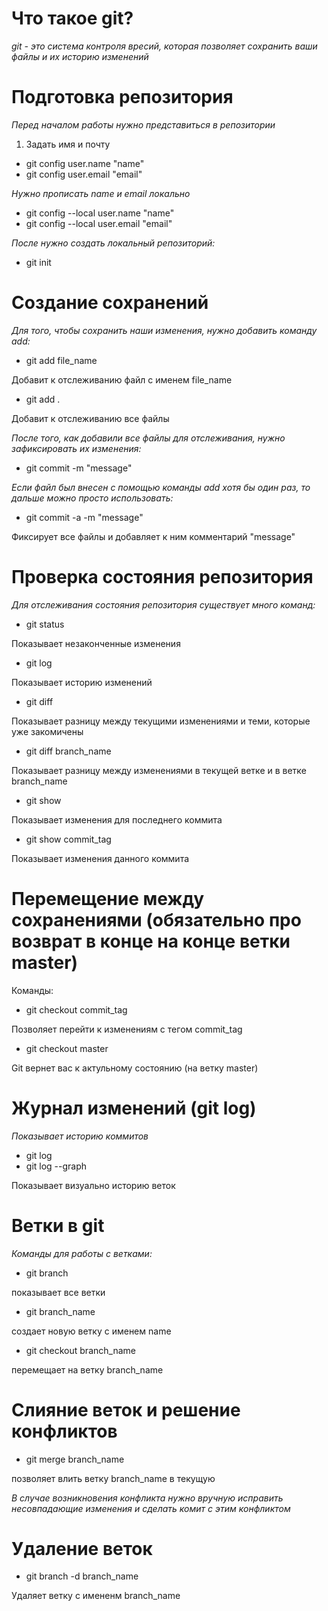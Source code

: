 # Что такое git? 
 *git - это система контроля вресий, которая позволяет сохранить ваши файлы и их историю изменений* 
# Подготовка репозитория

*Перед началом работы нужно представиться в репозитории* 

1. Задать имя и почту
* git config user.name "name"
* git config user.email "email"

*Нужно прописать name и email локально*

* git config --local user.name "name"
* git config --local user.email "email"

*После нужно создать локальный репозиторий:*
* git init

# Создание сохранений 

*Для того, чтобы сохранить наши изменения, нужно добавить команду add:*

* git add file_name

Добавит к отслеживанию файл с именем file_name

* git add .

Добавит к отслеживанию все файлы 

*После того, как добавили все файлы для отслеживания, нужно зафиксировать их изменения:*

* git commit -m "message"

*Если файл был внесен с помощью команды add хотя бы один раз, то дальше можно просто использовать:*

* git commit -a -m "message"

Фиксирует все файлы и добавляет к ним комментарий "message" 
# Проверка состояния репозитория
*Для отслеживания состояния репозитория существует много команд:*

* git status

Показывает незаконченные изменения

* git log

Показывает историю изменений

* git diff

Показывает разницу между текущими изменениями и теми, которые уже закомичены

* git diff branch_name 

Показывает разницу между изменениями в текущей ветке и в ветке branch_name


* git show

Показывает изменения для последнего коммита

* git show commit_tag 

Показывает изменения данного коммита 

# Перемещение между сохранениями (обязательно про возврат в конце на конце ветки  master)

Команды:
* git checkout commit_tag

Позволяет перейти к изменениям с тегом commit_tag

* git checkout master

Git вернет вас к актульному состоянию (на ветку master)

# Журнал изменений (git log)

*Показывает историю коммитов*

* git log
* git log --graph 

Показывает визуально историю веток
# Ветки в git

*Команды для работы с ветками:*
* git branch

показывает все ветки 

* git branch_name

создает новую ветку с именем name

* git checkout branch_name

перемещает на ветку branch_name

# Слияние веток и решение конфликтов 

* git merge branch_name

позволяет влить ветку branch_name в текущую

*В случае возникновения конфликта нужно вручную исправить несовпадающие изменения и сделать комит с этим конфликтом*

# Удаление веток 

* git branch -d branch_name

Удаляет ветку с имененм branch_name